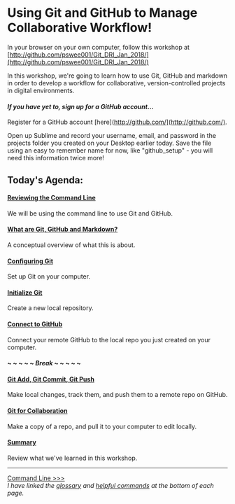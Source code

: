 # Using Git and GitHub to Manage Collaborative Workflow!

In your browser on your own computer, follow this workshop at [http://github.com/pswee001/Git_DRI_Jan_2018/](http://github.com/pswee001/Git_DRI_Jan_2018/)

In this workshop, we're going to learn how to use Git, GitHub and markdown in order to develop a workflow for collaborative, version-controlled projects in digital environments. 

#### _If you have yet to, sign up for a GitHub account..._ 

Register for a GitHub account [here](http://github.com/](http://github.com/).

Open up Sublime and record your username, email, and password in the projects folder you created on your Desktop earlier today. Save the file using an easy to remember name for now, like "github_setup" - you will need this information twice more!

## Today's Agenda:

#### [Reviewing the Command Line](commandline.md)
We will be using the command line to use Git and GitHub.

#### [What are Git, GitHub and Markdown?](concept.md)
A conceptual overview of what this is about.

#### [Configuring Git](gitconfig.md)
Set up Git on your computer.

#### [Initialize Git](gitinit.md)
Create a new local repository.

#### [Connect to GitHub](github.md)
Connect your remote GitHub to the local repo you just created on your computer.

#### ~ ~ ~ ~ ~ _Break_ ~ ~ ~ ~ ~

#### [Git Add, Git Commit, Git Push](gitaction.md)
Make local changes, track them, and push them to a remote repo on GitHub.

#### [Git for Collaboration](gitpull.md)
Make a copy of a repo, and pull it to your computer to edit locally.

#### [Summary](summary.md)  
Review what we've learned in this workshop.  

---
[Command Line >>>](commandline.md)  
_I have linked the [glossary](glossary.md) and [helpful commands](helpfulcommands.md) at the bottom of each page._

